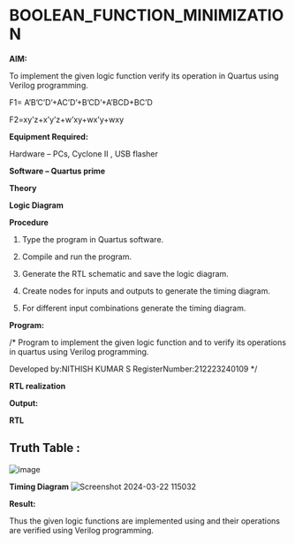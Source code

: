 # BOOLEAN_FUNCTION_MINIMIZATION

**AIM:**

To implement the given logic function verify its operation in Quartus using Verilog programming.

F1= A’B’C’D’+AC’D’+B’CD’+A’BCD+BC’D 

F2=xy’z+x’y’z+w’xy+wx’y+wxy

**Equipment Required:**

Hardware – PCs, Cyclone II , USB flasher

**Software – Quartus prime**

**Theory**

**Logic Diagram**

**Procedure**

1.	Type the program in Quartus software.

2.	Compile and run the program.

3.	Generate the RTL schematic and save the logic diagram.

4.	Create nodes for inputs and outputs to generate the timing diagram.

5.	For different input combinations generate the timing diagram.


**Program:**

/* Program to implement the given logic function and to verify its operations in quartus using Verilog programming. 

Developed by:NITHISH KUMAR S
RegisterNumber:212223240109
*/


**RTL realization**

**Output:**

**RTL**
## Truth Table :
![image](https://github.com/nithish467/BOOLEAN_FUNCTION_MINIMIZATION/assets/150232274/cfef8245-474f-4443-bc8e-1eb88554cdbb)


**Timing Diagram**
![Screenshot 2024-03-22 115032](https://github.com/nithish467/BOOLEAN_FUNCTION_MINIMIZATION/assets/150232274/e304bd09-b312-4ebc-a65c-8fbf5f32e951)

**Result:**

Thus the given logic functions are implemented using and their operations are verified using Verilog programming.

